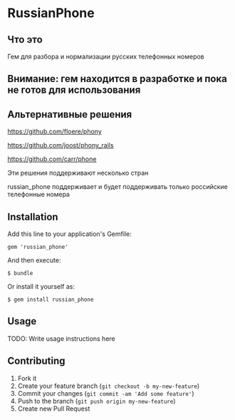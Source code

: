 # RussianPhone

## Что это

Гем для разбора и нормализации русских телефонных номеров

## Внимание: гем находится в разработке и пока не готов для использования

## Альтернативные решения

https://github.com/floere/phony

https://github.com/joost/phony_rails

https://github.com/carr/phone

Эти решения поддерживают несколько стран

russian_phone поддерживает и будет поддерживать только российские телефонные номера

## Installation

Add this line to your application's Gemfile:

    gem 'russian_phone'

And then execute:

    $ bundle

Or install it yourself as:

    $ gem install russian_phone

## Usage

TODO: Write usage instructions here

## Contributing

1. Fork it
2. Create your feature branch (`git checkout -b my-new-feature`)
3. Commit your changes (`git commit -am 'Add some feature'`)
4. Push to the branch (`git push origin my-new-feature`)
5. Create new Pull Request

